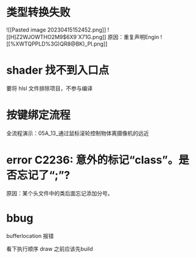 
# 类型转换失败 
![[Pasted image 20230415152452.png]]
![[H]Z2WJOWTHO2M9$6X9`X71G.png]]
原因：重复声明Engin
![[%XWTQPPLD%3G)QR8@BK)_PI.png]]


# shader 找不到入口点
要将 hlsl 文件排除项目，不参与编译

# 按键绑定流程
全流程演示：05A_13_通过鼠标滚轮控制物体离摄像机的远近


# error C2236: 意外的标记“class”。是否忘记了“;”?
原因：某个头文件中的类后面忘记添加分号。


# bbug
bufferlocation 报错 

看下执行顺序 draw 之前应该先build